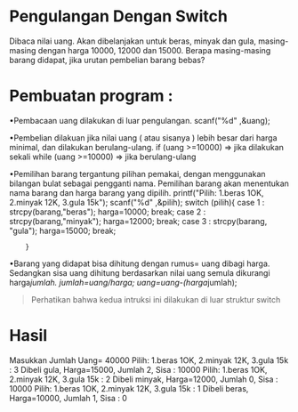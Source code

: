 # Pengulangan Dengan Switch
Dibaca nilai uang. Akan dibelanjakan untuk beras, minyak dan gula, masing-masing dengan harga 10000, 12000 dan 15000. Berapa masing-masing barang didapat, jika urutan pembelian barang bebas?

# Pembuatan program :
•Pembacaan uang dilakukan di luar pengulangan.
scanf("%d" ,&uang);

•Pembelian dilakuan jika nilai uang ( atau sisanya ) lebih besar dari harga minimal, dan dilakukan berulang-ulang.
if (uang >=10000) => jika dilakukan sekali
while (uang >=10000) => jika berulang-ulang

•Pemilihan barang tergantung pilihan pemakai, dengan menggunakan bilangan bulat sebagai pengganti nama. Pemilihan barang akan menentukan nama barang dan harga barang yang dipilih.
printf("Pilih: 1.beras 1OK, 2.minyak  12K, 3.gula 15k");
        scanf("%d" ,&pilih);
        switch (pilih){
            case 1 : strcpy(barang,"beras"); harga=10000; break;
            case 2 : strcpy(barang,"minyak"); harga=12000; break;
            case 3 : strcpy(barang, "gula"); harga=15000; break;
            
        }
        


•Barang yang didapat bisa dihitung dengan rumus= uang dibagi harga. Sedangkan sisa uang dihitung berdasarkan nilai uang semula dikurangi harga*jumlah.
jumlah=uang/harga;
    uang=uang-(harga*jumlah);
    
> Perhatikan bahwa kedua intruksi ini dilakukan di luar struktur switch


# Hasil
Masukkan Jumlah Uang= 40000
Pilih: 1.beras 1OK, 2.minyak  12K, 3.gula 15k : 3
Dibeli gula, Harga=15000, Jumlah 2, Sisa : 10000
Pilih: 1.beras 1OK, 2.minyak  12K, 3.gula 15k : 2
Dibeli minyak, Harga=12000, Jumlah 0, Sisa : 10000
Pilih: 1.beras 1OK, 2.minyak  12K, 3.gula 15k : 1
Dibeli beras, Harga=10000, Jumlah 1, Sisa : 0
